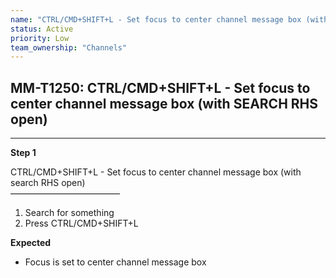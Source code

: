 ```yaml
---
name: "CTRL/CMD+SHIFT+L - Set focus to center channel message box (with SEARCH RHS open)"
status: Active
priority: Low
team_ownership: "Channels"
---
```


## MM-T1250: CTRL/CMD+SHIFT+L - Set focus to center channel message box (with SEARCH RHS open)

---

**Step 1**

CTRL/CMD+SHIFT+L - Set focus to center channel message box (with search RHS open)\
–––––––––––––––––––––––––

1. Search for something
2. Press CTRL/CMD+SHIFT+L

**Expected**

- Focus is set to center channel message box
